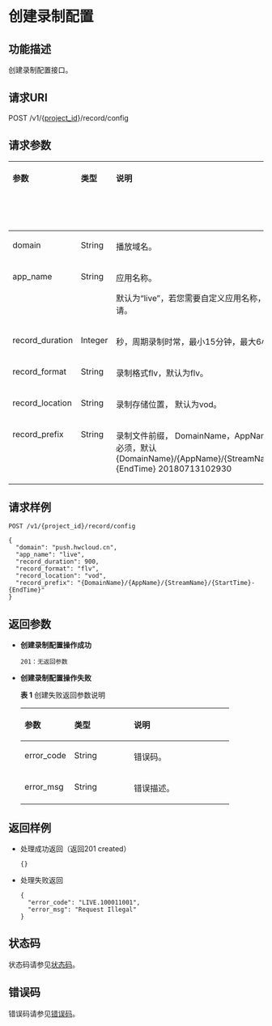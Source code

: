 # 创建录制配置<a name="live_03_0018"></a>

## 功能描述<a name="section1167881306150255"></a>

创建录制配置接口。

## 请求URI<a name="section49255221150255"></a>

POST /v1/\{[project\_id](获取项目ID.md)\}/record/config

## 请求参数<a name="section43585034150255"></a>

<a name="table1611677387150255"></a>
<table><thead align="left"><tr id="row18956075150255"><th class="cellrowborder" valign="top" width="21.279999999999998%" id="mcps1.1.5.1.1"><p id="p380911995150255"><a name="p380911995150255"></a><a name="p380911995150255"></a>参数</p>
</th>
<th class="cellrowborder" valign="top" width="25.53%" id="mcps1.1.5.1.2"><p id="p1524558525150255"><a name="p1524558525150255"></a><a name="p1524558525150255"></a>类型</p>
</th>
<th class="cellrowborder" valign="top" width="42.559999999999995%" id="mcps1.1.5.1.3"><p id="p1047563180150255"><a name="p1047563180150255"></a><a name="p1047563180150255"></a>说明</p>
</th>
<th class="cellrowborder" valign="top" width="10.63%" id="mcps1.1.5.1.4"><p id="p1116835053150255"><a name="p1116835053150255"></a><a name="p1116835053150255"></a>是否必选</p>
</th>
</tr>
</thead>
<tbody><tr id="row130506899150255"><td class="cellrowborder" valign="top" width="21.279999999999998%" headers="mcps1.1.5.1.1 "><p id="p1786456415150255"><a name="p1786456415150255"></a><a name="p1786456415150255"></a>domain</p>
</td>
<td class="cellrowborder" valign="top" width="25.53%" headers="mcps1.1.5.1.2 "><p id="p1233071472514"><a name="p1233071472514"></a><a name="p1233071472514"></a>String</p>
</td>
<td class="cellrowborder" valign="top" width="42.559999999999995%" headers="mcps1.1.5.1.3 "><p id="p83746059150255"><a name="p83746059150255"></a><a name="p83746059150255"></a>播放域名。</p>
</td>
<td class="cellrowborder" valign="top" width="10.63%" headers="mcps1.1.5.1.4 "><p id="p2011814752150255"><a name="p2011814752150255"></a><a name="p2011814752150255"></a>是</p>
</td>
</tr>
<tr id="row1356935934150255"><td class="cellrowborder" valign="top" width="21.279999999999998%" headers="mcps1.1.5.1.1 "><p id="p881201469150255"><a name="p881201469150255"></a><a name="p881201469150255"></a>app_name</p>
</td>
<td class="cellrowborder" valign="top" width="25.53%" headers="mcps1.1.5.1.2 "><p id="p73347140258"><a name="p73347140258"></a><a name="p73347140258"></a>String</p>
</td>
<td class="cellrowborder" valign="top" width="42.559999999999995%" headers="mcps1.1.5.1.3 "><p id="p1487316810512"><a name="p1487316810512"></a><a name="p1487316810512"></a>应用名称。</p>
<p id="p1100670037150255"><a name="p1100670037150255"></a><a name="p1100670037150255"></a>默认为“live”，若您需要自定义应用名称，请先<a href="https://console.huaweicloud.com/ticket" target="_blank" rel="noopener noreferrer">提交工单</a>申请。</p>
</td>
<td class="cellrowborder" valign="top" width="10.63%" headers="mcps1.1.5.1.4 "><p id="p190980295150255"><a name="p190980295150255"></a><a name="p190980295150255"></a>是</p>
</td>
</tr>
<tr id="row1252475580150255"><td class="cellrowborder" valign="top" width="21.279999999999998%" headers="mcps1.1.5.1.1 "><p id="p1066288471150255"><a name="p1066288471150255"></a><a name="p1066288471150255"></a>record_duration</p>
</td>
<td class="cellrowborder" valign="top" width="25.53%" headers="mcps1.1.5.1.2 "><p id="p1466311162150255"><a name="p1466311162150255"></a><a name="p1466311162150255"></a>Integer</p>
</td>
<td class="cellrowborder" valign="top" width="42.559999999999995%" headers="mcps1.1.5.1.3 "><p id="p2541680150255"><a name="p2541680150255"></a><a name="p2541680150255"></a>秒，周期录制时常，最小15分钟，最大6小时，默认1小时。</p>
</td>
<td class="cellrowborder" valign="top" width="10.63%" headers="mcps1.1.5.1.4 "><p id="p396653932150255"><a name="p396653932150255"></a><a name="p396653932150255"></a>否</p>
</td>
</tr>
<tr id="row1875977008150255"><td class="cellrowborder" valign="top" width="21.279999999999998%" headers="mcps1.1.5.1.1 "><p id="p514869690150255"><a name="p514869690150255"></a><a name="p514869690150255"></a>record_format</p>
</td>
<td class="cellrowborder" valign="top" width="25.53%" headers="mcps1.1.5.1.2 "><p id="p14001219112514"><a name="p14001219112514"></a><a name="p14001219112514"></a>String</p>
</td>
<td class="cellrowborder" valign="top" width="42.559999999999995%" headers="mcps1.1.5.1.3 "><p id="p831926824150255"><a name="p831926824150255"></a><a name="p831926824150255"></a>录制格式flv，默认为flv。</p>
</td>
<td class="cellrowborder" valign="top" width="10.63%" headers="mcps1.1.5.1.4 "><p id="p694798305150255"><a name="p694798305150255"></a><a name="p694798305150255"></a>否</p>
</td>
</tr>
<tr id="row526822841150255"><td class="cellrowborder" valign="top" width="21.279999999999998%" headers="mcps1.1.5.1.1 "><p id="p533518592150255"><a name="p533518592150255"></a><a name="p533518592150255"></a>record_location</p>
</td>
<td class="cellrowborder" valign="top" width="25.53%" headers="mcps1.1.5.1.2 "><p id="p240591942512"><a name="p240591942512"></a><a name="p240591942512"></a>String</p>
</td>
<td class="cellrowborder" valign="top" width="42.559999999999995%" headers="mcps1.1.5.1.3 "><p id="p1707740012150255"><a name="p1707740012150255"></a><a name="p1707740012150255"></a>录制存储位置， 默认为vod。</p>
</td>
<td class="cellrowborder" valign="top" width="10.63%" headers="mcps1.1.5.1.4 "><p id="p890255506150255"><a name="p890255506150255"></a><a name="p890255506150255"></a>否</p>
</td>
</tr>
<tr id="row303901714150255"><td class="cellrowborder" valign="top" width="21.279999999999998%" headers="mcps1.1.5.1.1 "><p id="p585140113150255"><a name="p585140113150255"></a><a name="p585140113150255"></a>record_prefix</p>
</td>
<td class="cellrowborder" valign="top" width="25.53%" headers="mcps1.1.5.1.2 "><p id="p041061962519"><a name="p041061962519"></a><a name="p041061962519"></a>String</p>
</td>
<td class="cellrowborder" valign="top" width="42.559999999999995%" headers="mcps1.1.5.1.3 "><p id="p65298195150255"><a name="p65298195150255"></a><a name="p65298195150255"></a>录制文件前缀， DomainName，AppName，StreamName必须，默认{DomainName}/{AppName}/{StreamName}/{StartTime}-{EndTime}  20180713102930</p>
</td>
<td class="cellrowborder" valign="top" width="10.63%" headers="mcps1.1.5.1.4 "><p id="p1387044607150255"><a name="p1387044607150255"></a><a name="p1387044607150255"></a>否</p>
</td>
</tr>
</tbody>
</table>

## 请求样例<a name="section1636560210150255"></a>

```
POST /v1/{project_id}/record/config
 
{
  "domain": "push.hwcloud.cn",
  "app_name": "live",
  "record_duration": 900,
  "record_format": "flv",
  "record_location": "vod",
  "record_prefix": "{DomainName}/{AppName}/{StreamName}/{StartTime}-{EndTime}"
}

```

## 返回参数<a name="section142655196150255"></a>

-   **创建录制配置操作成功**

    ```
    201：无返回参数
    ```

-   **创建录制配置操作失败**

    **表 1**  创建失败返回参数说明

    <a name="table1091140622150255"></a>
    <table><thead align="left"><tr id="row896684873150255"><th class="cellrowborder" valign="top" width="23.810000000000002%" id="mcps1.2.4.1.1"><p id="p1837936609150255"><a name="p1837936609150255"></a><a name="p1837936609150255"></a>参数</p>
    </th>
    <th class="cellrowborder" valign="top" width="28.57%" id="mcps1.2.4.1.2"><p id="p1326053556150255"><a name="p1326053556150255"></a><a name="p1326053556150255"></a>类型</p>
    </th>
    <th class="cellrowborder" valign="top" width="47.620000000000005%" id="mcps1.2.4.1.3"><p id="p921806360150255"><a name="p921806360150255"></a><a name="p921806360150255"></a>说明</p>
    </th>
    </tr>
    </thead>
    <tbody><tr id="row483892971150255"><td class="cellrowborder" valign="top" width="23.810000000000002%" headers="mcps1.2.4.1.1 "><p id="p221975262150255"><a name="p221975262150255"></a><a name="p221975262150255"></a>error_code</p>
    </td>
    <td class="cellrowborder" valign="top" width="28.57%" headers="mcps1.2.4.1.2 "><p id="p20375182782513"><a name="p20375182782513"></a><a name="p20375182782513"></a>String</p>
    </td>
    <td class="cellrowborder" valign="top" width="47.620000000000005%" headers="mcps1.2.4.1.3 "><p id="p1615948530150255"><a name="p1615948530150255"></a><a name="p1615948530150255"></a>错误码。</p>
    </td>
    </tr>
    <tr id="row627551013150255"><td class="cellrowborder" valign="top" width="23.810000000000002%" headers="mcps1.2.4.1.1 "><p id="p423104453150255"><a name="p423104453150255"></a><a name="p423104453150255"></a>error_msg</p>
    </td>
    <td class="cellrowborder" valign="top" width="28.57%" headers="mcps1.2.4.1.2 "><p id="p16383122717257"><a name="p16383122717257"></a><a name="p16383122717257"></a>String</p>
    </td>
    <td class="cellrowborder" valign="top" width="47.620000000000005%" headers="mcps1.2.4.1.3 "><p id="p1633530134150255"><a name="p1633530134150255"></a><a name="p1633530134150255"></a>错误描述。</p>
    </td>
    </tr>
    </tbody>
    </table>


## 返回样例<a name="section1962321415150255"></a>

-   处理成功返回（返回201 created）

    ```
    {}
    
    ```

-   处理失败返回

    ```
    {
      "error_code": "LIVE.100011001",
      "error_msg": "Request Illegal"
    }
    
    ```


## 状态码<a name="section3507628544"></a>

状态码请参见[状态码](状态码.md)。

## 错误码<a name="section456914229249"></a>

错误码请参见[错误码](https://apierrorcenter.developer.huaweicloud.com/apierrorcenter/errorcode?product=Live&locale=zh-cn)。

